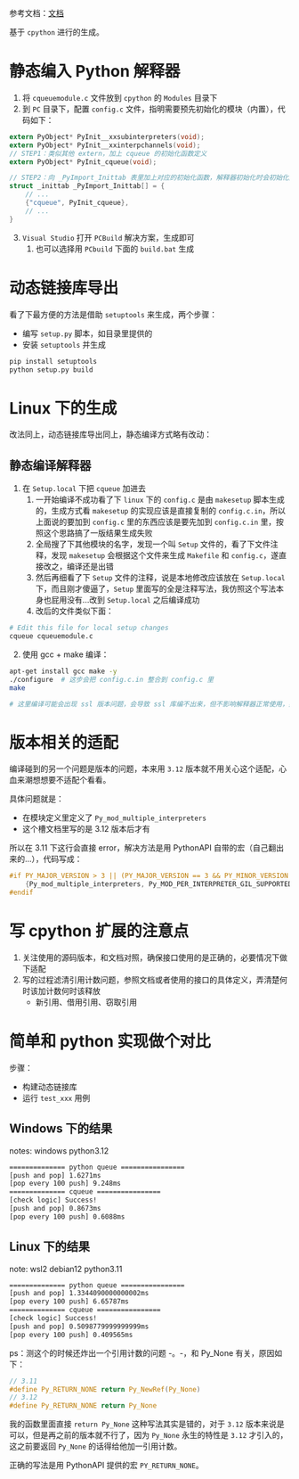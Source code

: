 参考文档：[文档](https://docs.python.org/zh-cn/3.11/extending/extending.html)

基于 `cpython` 进行的生成。

# 静态编入 Python 解释器
1. 将 `cqueuemodule.c` 文件放到 `cpython` 的 `Modules` 目录下
2. 到 `PC` 目录下，配置 `config.c` 文件，指明需要预先初始化的模块（内置），代码如下：

``` c
extern PyObject* PyInit__xxsubinterpreters(void);
extern PyObject* PyInit__xxinterpchannels(void);
// STEP1：类似其他 extern，加上 cqueue 的初始化函数定义
extern PyObject* PyInit_cqueue(void);

// STEP2：向 _PyImport_Inittab 表里加上对应的初始化函数，解释器初始化时会初始化对应模块，此后可以直接当作内置库 import 和使用
struct _inittab _PyImport_Inittab[] = {
    // ...
    {"cqueue", PyInit_cqueue},
    // ...
}
```
3. `Visual Studio` 打开 `PCBuild` 解决方案，生成即可
    1. 也可以选择用 `PCbuild` 下面的 `build.bat` 生成 

# 动态链接库导出
看了下最方便的方法是借助 `setuptools` 来生成，两个步骤：

- 编写 `setup.py` 脚本，如目录里提供的
- 安装 `setuptools` 并生成

``` bash
pip install setuptools
python setup.py build
```

# Linux 下的生成
改法同上，动态链接库导出同上，静态编译方式略有改动：

## 静态编译解释器
1. 在 `Setup.local` 下把 `cqueue` 加进去
    1. 一开始编译不成功看了下 `linux` 下的 `config.c` 是由 `makesetup` 脚本生成的，生成方式看 `makesetup` 的实现应该是直接复制的 `config.c.in`，所以上面说的要加到 `config.c` 里的东西应该是要先加到 `config.c.in` 里，按照这个思路搞了一版结果生成失败
    2. 全局搜了下其他模块的名字，发现一个叫 `Setup` 文件的，看了下文件注释，发现 `makesetup` 会根据这个文件来生成 `Makefile` 和 `config.c`，遂直接改之，编译还是出错
    3. 然后再细看了下 `Setup` 文件的注释，说是本地修改应该放在 `Setup.local` 下，而且刚才傻逼了，`Setup` 里面写的全是注释写法，我仿照这个写法本身也屁用没有...改到 `Setup.local` 之后编译成功
    4. 改后的文件类似下面：

``` bash
# Edit this file for local setup changes
cqueue cqueuemodule.c
```

2. 使用 gcc + make 编译：

``` bash
apt-get install gcc make -y
./configure  # 这步会把 config.c.in 整合到 config.c 里
make

# 这里编译可能会出现 ssl 版本问题，会导致 ssl 库编不出来，但不影响解释器正常使用，如果需要 ssl 的话可以自行编一个对应版本的 openssl
```

# 版本相关的适配
编译碰到的另一个问题是版本的问题，本来用 `3.12` 版本就不用关心这个适配，心血来潮想想要不适配个看看。

具体问题就是：

- 在模块定义里定义了 `Py_mod_multiple_interpreters`
- 这个槽文档里写的是 3.12 版本后才有

所以在 3.11 下这行会直接 error，解决方法是用 PythonAPI 自带的宏（自己翻出来的...），代码写成：

``` c
#if PY_MAJOR_VERSION > 3 || (PY_MAJOR_VERSION == 3 && PY_MINOR_VERSION >= 12)
    {Py_mod_multiple_interpreters, Py_MOD_PER_INTERPRETER_GIL_SUPPORTED},
#endif
```

# 写 cpython 扩展的注意点
1. 关注使用的源码版本，和文档对照，确保接口使用的是正确的，必要情况下做下适配
2. 写的过程滤清引用计数问题，参照文档或者使用的接口的具体定义，弄清楚何时该加计数何时该释放
    - 新引用、借用引用、窃取引用

# 简单和 python 实现做个对比
步骤：

- 构建动态链接库
- 运行 `test_xxx` 用例

## Windows 下的结果
notes: windows python3.12

``` cmd
============== python queue ================
[push and pop] 1.6271ms
[pop every 100 push] 9.248ms
============== cqueue ================
[check logic] Success!
[push and pop] 0.8673ms
[pop every 100 push] 0.6088ms
```
## Linux 下的结果
note: wsl2 debian12 python3.11

``` cmd
============== python queue ================
[push and pop] 1.3344090000000002ms
[pop every 100 push] 6.65787ms
============== cqueue ================
[check logic] Success!
[push and pop] 0.5098779999999999ms
[pop every 100 push] 0.409565ms
```

ps：测这个的时候还炸出一个引用计数的问题 -。-，和 Py_None 有关，原因如下：

``` c
// 3.11
#define Py_RETURN_NONE return Py_NewRef(Py_None)
// 3.12
#define Py_RETURN_NONE return Py_None
```

我的函数里面直接 `return Py_None` 这种写法其实是错的，对于 `3.12` 版本来说是可以，但是再之前的版本就不行了，因为 `Py_None` 永生的特性是 `3.12` 才引入的，这之前要返回 `Py_None` 的话得给他加一引用计数。

正确的写法是用 PythonAPI 提供的宏 `PY_RETURN_NONE`。

